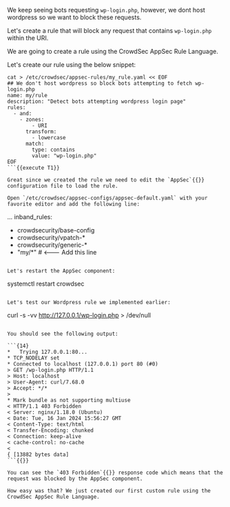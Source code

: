 We keep seeing bots requesting `wp-login.php`, however, we dont host wordpress so we want to block these requests.

Let's create a rule that will block any request that contains `wp-login.php` within the URI.

We are going to create a rule using the CrowdSec AppSec Rule Language.

Let's create our rule using the below snippet:

```
cat > /etc/crowdsec/appsec-rules/my_rule.yaml << EOF
## We don't host wordpress so block bots attempting to fetch wp-login.php
name: my/rule
description: "Detect bots attempting wordpress login page"
rules:
  - and:
    - zones:
        - URI
      transform:
        - lowercase
      match:
        type: contains
        value: "wp-login.php"
EOF
```{{execute T1}}

Great since we created the rule we need to edit the `AppSec`{{}} configuration file to load the rule.

Open `/etc/crowdsec/appsec-configs/appsec-default.yaml` with your favorite editor and add the following line:

```
...
inband_rules:
 - crowdsecurity/base-config 
 - crowdsecurity/vpatch-*
 - crowdsecurity/generic-*
 - "my/*" # <--- Add this line
```{{}}

Let's restart the AppSec component:

```
systemctl restart crowdsec
```{{execute T1}}

Let's test our Wordpress rule we implemented earlier:

```
curl -s -vv http://127.0.0.1/wp-login.php > /dev/null
```{{execute T1}}

You should see the following output:

```{14}
*   Trying 127.0.0.1:80...
* TCP_NODELAY set
* Connected to localhost (127.0.0.1) port 80 (#0)
> GET /wp-login.php HTTP/1.1
> Host: localhost
> User-Agent: curl/7.68.0
> Accept: */*
> 
* Mark bundle as not supporting multiuse
< HTTP/1.1 403 Forbidden
< Server: nginx/1.18.0 (Ubuntu)
< Date: Tue, 16 Jan 2024 15:56:27 GMT
< Content-Type: text/html
< Transfer-Encoding: chunked
< Connection: keep-alive
< cache-control: no-cache
< 
{ [13882 bytes data]
```{{}}

You can see the `403 Forbidden`{{}} response code which means that the request was blocked by the AppSec component.

How easy was that? We just created our first custom rule using the CrowdSec AppSec Rule Language.

